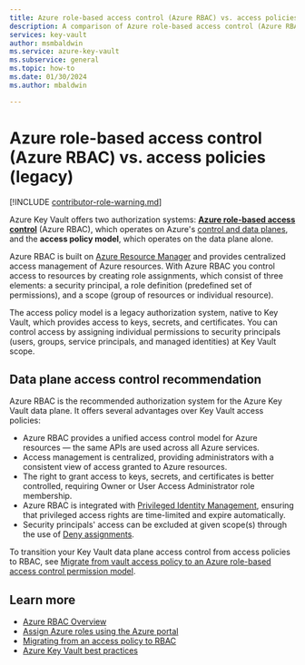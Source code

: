 ```yaml
---
title: Azure role-based access control (Azure RBAC) vs. access policies
description: A comparison of Azure role-based access control (Azure RBAC) and access policies
services: key-vault
author: msmbaldwin
ms.service: azure-key-vault
ms.subservice: general
ms.topic: how-to
ms.date: 01/30/2024
ms.author: mbaldwin

---
```

# Azure role-based access control (Azure RBAC) vs. access policies (legacy)

[!INCLUDE [contributor-role-warning.md](~/reusable-content/ce-skilling/azure/includes/key-vault/includes/contributor-role-warning.md)]


Azure Key Vault offers two authorization systems: **[Azure role-based access control](/azure/role-based-access-control/overview)** (Azure RBAC), which operates on Azure's [control and data planes](/azure/azure-resource-manager/management/control-plane-and-data-plane), and the **access policy model**, which operates on the data plane alone.

Azure RBAC is built on [Azure Resource Manager](/azure/azure-resource-manager/management/overview) and provides centralized access management of Azure resources. With Azure RBAC you control access to resources by creating role assignments, which consist of three elements: a security principal, a role definition (predefined set of permissions), and a scope (group of resources or individual resource).

The access policy model is a legacy authorization system, native to Key Vault, which provides access to keys, secrets, and certificates. You can control access by assigning individual permissions to security principals (users, groups, service principals, and managed identities) at Key Vault scope.



## Data plane access control recommendation

Azure RBAC is the recommended authorization system for the Azure Key Vault data plane. It offers several advantages over Key Vault access policies:
- Azure RBAC provides a unified access control model for Azure resources &mdash; the same APIs are used across all Azure services.
- Access management is centralized, providing administrators with a consistent view of access granted to Azure resources.
- The right to grant access to keys, secrets, and certificates is better controlled, requiring Owner or User Access Administrator role membership.
- Azure RBAC is integrated with [Privileged Identity Management](/azure/active-directory/privileged-identity-management/pim-configure), ensuring that privileged access rights are time-limited and expire automatically.
- Security principals' access can be excluded at given scope(s) through the use of [Deny assignments](/azure/role-based-access-control/deny-assignments).

To transition your Key Vault data plane access control from access policies to RBAC, see [Migrate from vault access policy to an Azure role-based access control permission model](rbac-migration.md).

## Learn more

- [Azure RBAC Overview](/azure/role-based-access-control/overview)
- [Assign Azure roles using the Azure portal](/azure/role-based-access-control/role-assignments-portal)
- [Migrating from an access policy to RBAC](/azure/role-based-access-control/tutorial-custom-role-cli)
- [Azure Key Vault best practices](best-practices.md)
